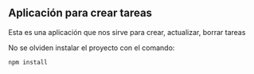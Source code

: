 ## Aplicación para crear tareas

Esta es una aplicación que nos sirve para crear, actualizar, borrar tareas

No se olviden instalar el proyecto con el comando:

````
npm install
````
